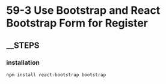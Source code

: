 # 59-3 Use Bootstrap and React Bootstrap Form for Register

## \_\_STEPS

### installation 
``` module
npm install react-bootstrap bootstrap
```